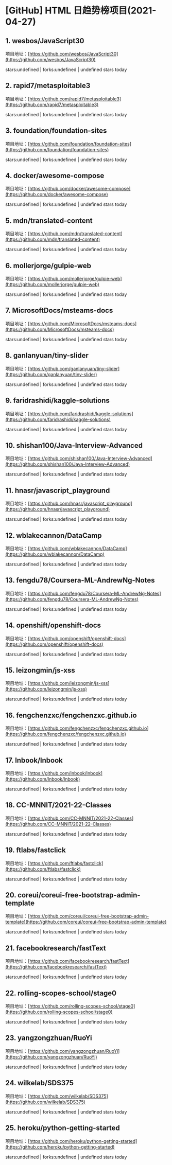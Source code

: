 # [GitHub] HTML 日趋势榜项目(2021-04-27)

## 1. wesbos/JavaScript30 

项目地址：[https://github.com/wesbos/JavaScript30](https://github.com/wesbos/JavaScript30)

stars:undefined | forks:undefined | undefined stars today 



## 2. rapid7/metasploitable3 

项目地址：[https://github.com/rapid7/metasploitable3](https://github.com/rapid7/metasploitable3)

stars:undefined | forks:undefined | undefined stars today 



## 3. foundation/foundation-sites 

项目地址：[https://github.com/foundation/foundation-sites](https://github.com/foundation/foundation-sites)

stars:undefined | forks:undefined | undefined stars today 



## 4. docker/awesome-compose 

项目地址：[https://github.com/docker/awesome-compose](https://github.com/docker/awesome-compose)

stars:undefined | forks:undefined | undefined stars today 



## 5. mdn/translated-content 

项目地址：[https://github.com/mdn/translated-content](https://github.com/mdn/translated-content)

stars:undefined | forks:undefined | undefined stars today 



## 6. mollerjorge/gulpie-web 

项目地址：[https://github.com/mollerjorge/gulpie-web](https://github.com/mollerjorge/gulpie-web)

stars:undefined | forks:undefined | undefined stars today 



## 7. MicrosoftDocs/msteams-docs 

项目地址：[https://github.com/MicrosoftDocs/msteams-docs](https://github.com/MicrosoftDocs/msteams-docs)

stars:undefined | forks:undefined | undefined stars today 



## 8. ganlanyuan/tiny-slider 

项目地址：[https://github.com/ganlanyuan/tiny-slider](https://github.com/ganlanyuan/tiny-slider)

stars:undefined | forks:undefined | undefined stars today 



## 9. faridrashidi/kaggle-solutions 

项目地址：[https://github.com/faridrashidi/kaggle-solutions](https://github.com/faridrashidi/kaggle-solutions)

stars:undefined | forks:undefined | undefined stars today 



## 10. shishan100/Java-Interview-Advanced 

项目地址：[https://github.com/shishan100/Java-Interview-Advanced](https://github.com/shishan100/Java-Interview-Advanced)

stars:undefined | forks:undefined | undefined stars today 



## 11. hnasr/javascript_playground 

项目地址：[https://github.com/hnasr/javascript_playground](https://github.com/hnasr/javascript_playground)

stars:undefined | forks:undefined | undefined stars today 



## 12. wblakecannon/DataCamp 

项目地址：[https://github.com/wblakecannon/DataCamp](https://github.com/wblakecannon/DataCamp)

stars:undefined | forks:undefined | undefined stars today 



## 13. fengdu78/Coursera-ML-AndrewNg-Notes 

项目地址：[https://github.com/fengdu78/Coursera-ML-AndrewNg-Notes](https://github.com/fengdu78/Coursera-ML-AndrewNg-Notes)

stars:undefined | forks:undefined | undefined stars today 



## 14. openshift/openshift-docs 

项目地址：[https://github.com/openshift/openshift-docs](https://github.com/openshift/openshift-docs)

stars:undefined | forks:undefined | undefined stars today 



## 15. leizongmin/js-xss 

项目地址：[https://github.com/leizongmin/js-xss](https://github.com/leizongmin/js-xss)

stars:undefined | forks:undefined | undefined stars today 



## 16. fengchenzxc/fengchenzxc.github.io 

项目地址：[https://github.com/fengchenzxc/fengchenzxc.github.io](https://github.com/fengchenzxc/fengchenzxc.github.io)

stars:undefined | forks:undefined | undefined stars today 



## 17. lnbook/lnbook 

项目地址：[https://github.com/lnbook/lnbook](https://github.com/lnbook/lnbook)

stars:undefined | forks:undefined | undefined stars today 



## 18. CC-MNNIT/2021-22-Classes 

项目地址：[https://github.com/CC-MNNIT/2021-22-Classes](https://github.com/CC-MNNIT/2021-22-Classes)

stars:undefined | forks:undefined | undefined stars today 



## 19. ftlabs/fastclick 

项目地址：[https://github.com/ftlabs/fastclick](https://github.com/ftlabs/fastclick)

stars:undefined | forks:undefined | undefined stars today 



## 20. coreui/coreui-free-bootstrap-admin-template 

项目地址：[https://github.com/coreui/coreui-free-bootstrap-admin-template](https://github.com/coreui/coreui-free-bootstrap-admin-template)

stars:undefined | forks:undefined | undefined stars today 



## 21. facebookresearch/fastText 

项目地址：[https://github.com/facebookresearch/fastText](https://github.com/facebookresearch/fastText)

stars:undefined | forks:undefined | undefined stars today 



## 22. rolling-scopes-school/stage0 

项目地址：[https://github.com/rolling-scopes-school/stage0](https://github.com/rolling-scopes-school/stage0)

stars:undefined | forks:undefined | undefined stars today 



## 23. yangzongzhuan/RuoYi 

项目地址：[https://github.com/yangzongzhuan/RuoYi](https://github.com/yangzongzhuan/RuoYi)

stars:undefined | forks:undefined | undefined stars today 



## 24. wilkelab/SDS375 

项目地址：[https://github.com/wilkelab/SDS375](https://github.com/wilkelab/SDS375)

stars:undefined | forks:undefined | undefined stars today 



## 25. heroku/python-getting-started 

项目地址：[https://github.com/heroku/python-getting-started](https://github.com/heroku/python-getting-started)

stars:undefined | forks:undefined | undefined stars today 




